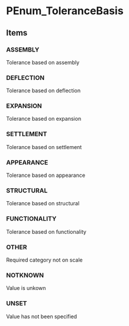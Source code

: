# PEnum_ToleranceBasis


<!-- end of short definition -->
## Items

### ASSEMBLY
Tolerance based on assembly

### DEFLECTION
Tolerance based on deflection

### EXPANSION
Tolerance based on expansion

### SETTLEMENT
Tolerance based on settlement

### APPEARANCE
Tolerance based on appearance

### STRUCTURAL
Tolerance based on structural

### FUNCTIONALITY
Tolerance based on functionality

### OTHER
Required category not on scale

### NOTKNOWN
Value is unkown

### UNSET
Value has not been specified

